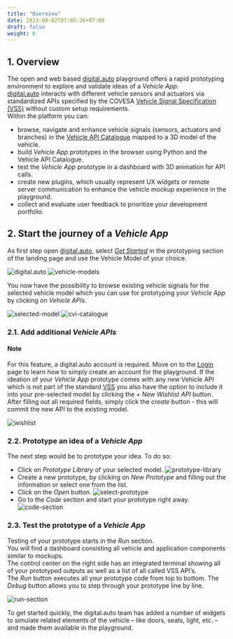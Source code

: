```yaml
---
title: "Overview"
date: 2023-08-02T07:05:26+07:00
draft: false
weight: 6
---
```


## 1. Overview

The open and web based [digital.auto](https://digitalauto.netlify.app/) playground offers a rapid prototyping environment to explore and validate ideas of a _Vehicle App_.  
[digital.auto](https://digitalauto.netlify.app/) interacts with different vehicle sensors and actuators via standardized APIs specified by the COVESA [Vehicle Signal Specification (VSS)](https://covesa.github.io/vehicle_signal_specification/introduction/) without custom setup requirements.  
Within the platform you can:

-   browse, navigate and enhance vehicle signals (sensors, actuators and branches) in the [Vehicle API Catalogue](https://digitalauto.netlify.app/model/STLWzk1WyqVVLbfymb4f/cvi/list) mapped to a 3D model of the vehicle.
-   build _Vehicle App_ prototypes in the browser using Python and the Vehicle API Catalogue.
-   test the _Vehicle App_ prototype in a dashboard with 3D animation for API calls.
-   create new plugins, which usually represent UX widgets or remote server communication to enhance the vehicle mockup experience in the playground.
-   collect and evaluate user feedback to prioritize your development portfolio.

## 2. Start the journey of a _Vehicle App_

As first step open [digital.auto](https://digitalauto.netlify.app/), select [_Get Started_](https://digitalauto.netlify.app/model) in the prototyping section of the landing page and use the Vehicle Model of your choice.

![digital.auto](./images/digital-auto.png) ![vehicle-models](./images/vehicle-models.png)

You now have the possibility to browse existing vehicle signals for the selected vehicle model which you can use for prototyping your _Vehicle App_ by clicking on _Vehicle APIs_.

![selected-model](./images//selected-model.png) ![cvi-catalogue](./images/cvi-catalogue.png)

### 2.1. Add additional _Vehicle APIs_

#### Note

For this feature, a digital.auto account is required. Move on to the [Login](https://docs.digital.auto/basics/login/) page to learn how to simply create an account for the playground.
If the ideation of your _Vehicle App_ prototype comes with any new Vehicle API which is not part of the standard [VSS](https://covesa.github.io/vehicle_signal_specification/introduction/) you also have the option to include it into your pre-selected model by clicking the _\+ New Wishlist API_ button. After filling out all required fields, simply click the _create_ button - this will commit the new API to the existing model.

![wishlist](./images/wishlist.png)

### 2.2. Prototype an idea of a _Vehicle App_

The next step would be to prototype your idea. To do so:

-   Click on _Prototype Library_ of your selected model. ![prototype-library](./images/prototype-library.png)
-   Create a new prototype, by clicking on _New Prototype_ and filling out the information or select one from the list.
-   Click on the _Open_ button. ![select-prototype](./images/select-prototype.png)
-   Go to the _Code_ section and start your prototype right away. ![code-section](./images/code-section.png)

### 2.3. Test the prototype of a _Vehicle App_

Testing of your prototype starts in the _Run_ section.  
You will find a dashboard consisting all vehicle and application components similar to mockups.  
The control center on the right side has an integrated terminal showing all of your prototyped outputs as well as a list of all called VSS API’s.  
The _Run_ button executes all your prototype code from top to bottom. The _Debug_ button allows you to step through your prototype line by line.

![run-section](./images/run-section.png)

To get started quickly, the digital.auto team has added a number of widgets to simulate related elements of the vehicle – like doors, seats, light, etc. – and made them available in the playground.
